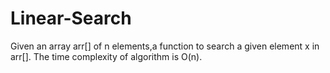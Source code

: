# Linear-Search
 Given an array arr[] of n elements,a function to search a given element x in arr[]. The time complexity of algorithm is O(n).
